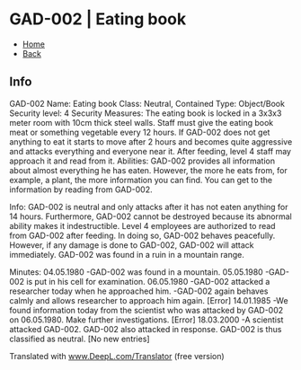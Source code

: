 # GAD-002 | Eating book
- [Home](../../../home.md)
- [Back](../s1.md)

## Info
GAD-002
Name: Eating book
Class: Neutral, Contained
Type: Object/Book
Security level: 4
Security Measures: The eating book is locked in a 3x3x3 meter room with 10cm thick steel walls. Staff must give the eating book meat or something vegetable every 12 hours. If GAD-002 does not get anything to eat it starts to move after 2 hours and becomes quite aggressive and attacks everything and everyone near it. After feeding, level 4 staff may approach it and read from it.
Abilities: GAD-002 provides all information about almost everything he has eaten. However, the more he eats from, for example, a plant, the more information you can find. You can get to the information by reading from GAD-002.

Info: GAD-002 is neutral and only attacks after it has not eaten anything for 14 hours. Furthermore, GAD-002 cannot be destroyed because its abnormal ability makes it indestructible. Level 4 employees are authorized to read from GAD-002 after feeding. In doing so, GAD-002 behaves peacefully. However, if any damage is done to GAD-002, GAD-002 will attack immediately. GAD-002 was found in a ruin in a mountain range.

Minutes:
04.05.1980
 -GAD-002 was found in a mountain.
05.05.1980
 -GAD-002 is put in his cell for examination.
06.05.1980
 -GAD-002 attacked a researcher today when he approached him.
 -GAD-002 again behaves calmly and allows researcher to approach him again.
[Error]
14.01.1985
 -We found information today from the scientist who was attacked by GAD-002 on 06.05.1980. Make further investigations.
[Error]
18.03.2000
 -A scientist attacked GAD-002. GAD-002 also attacked in response. GAD-002 is thus classified as neutral.
[No new entries]


Translated with www.DeepL.com/Translator (free version)
